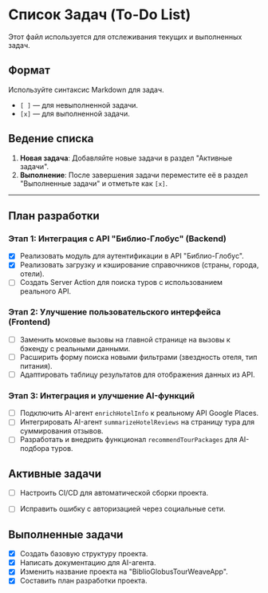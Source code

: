 # Список Задач (To-Do List)

Этот файл используется для отслеживания текущих и выполненных задач.

## Формат

Используйте синтаксис Markdown для задач.

- `[ ]` — для невыполненной задачи.
- `[x]` — для выполненной задачи.

## Ведение списка

1.  **Новая задача**: Добавляйте новые задачи в раздел "Активные задачи".
2.  **Выполнение**: После завершения задачи переместите её в раздел "Выполненные задачи" и отметьте как `[x]`.

---

## План разработки

### Этап 1: Интеграция с API "Библио-Глобус" (Backend)
- [x] Реализовать модуль для аутентификации в API "Библио-Глобус".
- [x] Реализовать загрузку и кэширование справочников (страны, города, отели).
- [ ] Создать Server Action для поиска туров с использованием реального API.

### Этап 2: Улучшение пользовательского интерфейса (Frontend)
- [ ] Заменить моковые вызовы на главной странице на вызовы к бэкенду с реальными данными.
- [ ] Расширить форму поиска новыми фильтрами (звездность отеля, тип питания).
- [ ] Адаптировать таблицу результатов для отображения данных из API.

### Этап 3: Интеграция и улучшение AI-функций
- [ ] Подключить AI-агент `enrichHotelInfo` к реальному API Google Places.
- [ ] Интегрировать AI-агент `summarizeHotelReviews` на страницу тура для суммирования отзывов.
- [ ] Разработать и внедрить функционал `recommendTourPackages` для AI-подбора туров.

## Активные задачи

- [ ] Настроить CI/CD для автоматической сборки проекта.
- [ ] Исправить ошибку с авторизацией через социальные сети.


## Выполненные задачи

- [x] Создать базовую структуру проекта.
- [x] Написать документацию для AI-агента.
- [x] Изменить название проекта на "BiblioGlobusTourWeaveApp".
- [x] Составить план разработки проекта.
